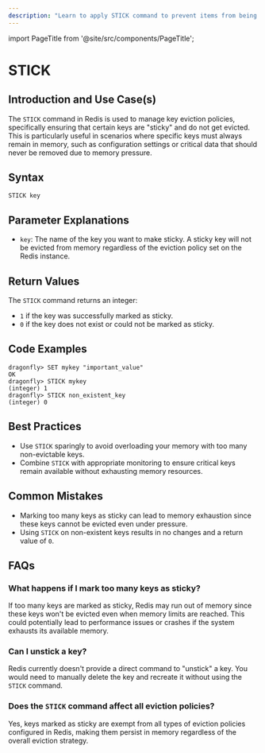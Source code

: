 ```yaml
---
description: "Learn to apply STICK command to prevent items from being evicted."
---
```


import PageTitle from '@site/src/components/PageTitle';

# STICK

<PageTitle title="Dragonfly STICK Explained (Better Than Official Docs)" />

## Introduction and Use Case(s)

The `STICK` command in Redis is used to manage key eviction policies, specifically ensuring that certain keys are "sticky" and do not get evicted. This is particularly useful in scenarios where specific keys must always remain in memory, such as configuration settings or critical data that should never be removed due to memory pressure.

## Syntax

```plaintext
STICK key
```

## Parameter Explanations

- `key`: The name of the key you want to make sticky. A sticky key will not be evicted from memory regardless of the eviction policy set on the Redis instance.

## Return Values

The `STICK` command returns an integer:

- `1` if the key was successfully marked as sticky.
- `0` if the key does not exist or could not be marked as sticky.

## Code Examples

```cli
dragonfly> SET mykey "important_value"
OK
dragonfly> STICK mykey
(integer) 1
dragonfly> STICK non_existent_key
(integer) 0
```

## Best Practices

- Use `STICK` sparingly to avoid overloading your memory with too many non-evictable keys.
- Combine `STICK` with appropriate monitoring to ensure critical keys remain available without exhausting memory resources.

## Common Mistakes

- Marking too many keys as sticky can lead to memory exhaustion since these keys cannot be evicted even under pressure.
- Using `STICK` on non-existent keys results in no changes and a return value of `0`.

## FAQs

### What happens if I mark too many keys as sticky?

If too many keys are marked as sticky, Redis may run out of memory since these keys won't be evicted even when memory limits are reached. This could potentially lead to performance issues or crashes if the system exhausts its available memory.

### Can I unstick a key?

Redis currently doesn't provide a direct command to "unstick" a key. You would need to manually delete the key and recreate it without using the `STICK` command.

### Does the `STICK` command affect all eviction policies?

Yes, keys marked as sticky are exempt from all types of eviction policies configured in Redis, making them persist in memory regardless of the overall eviction strategy.
